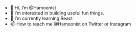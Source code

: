 - 👋 Hi, I’m @Hamoonist
- 👀 I’m interested in building useful fun things.
- 🌱 I’m currently learning React
- 📫 How to reach me @Hamoonist on Twitter or Instagram

<!---
Hamoonist/Hamoonist is a ✨ special ✨ repository because its `README.md` (this file) appears on your GitHub profile.
You can click the Preview link to take a look at your changes.
--->
